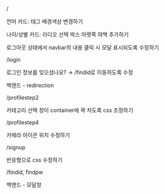 /

언어 카드: 태그 배경색상 변경하기

나이/성별 카드: 라디오 선택 박스 아랫쪽 여백 추가하기

로그아웃 상태에서 navbar의 내용 클릭 시 모달 표시되도록 수정하기

/login 

로그인 정보를 잊으셨나요? → /findid로 이동하도록 수정

백엔드 - redirection

/profilestep2

카테고리 선택 창이 container에 꽉 차도록 css 조정하기

/profilestep4

카메라 아이콘 위치 수정하기

/signup

반응형으로 css 수정하기

/findid, findpw

백엔드 - 모달창
